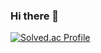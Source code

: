 ### Hi there 👋
[![Solved.ac Profile](http://mazassumnida.wtf/api/v2/generate_badge?boj=pibum)](https://solved.ac/pibum/)

<!--
**parkikbum/parkikbum** is a ✨ _special_ ✨ repository because its `README.md` (this file) appears on your GitHub profile.

